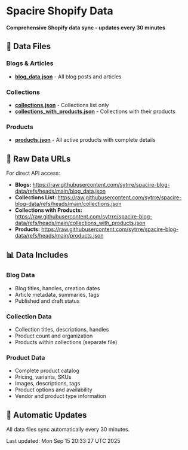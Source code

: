 # Spacire Shopify Data

**Comprehensive Shopify data sync - updates every 30 minutes**

## 📁 Data Files

### Blogs & Articles
- **[blog_data.json](./blog_data.json)** - All blog posts and articles

### Collections
- **[collections.json](./collections.json)** - Collections list only
- **[collections_with_products.json](./collections_with_products.json)** - Collections with their products

### Products
- **[products.json](./products.json)** - All active products with complete details

## 🔗 Raw Data URLs

For direct API access:
- **Blogs:** https://raw.githubusercontent.com/sytrre/spacire-blog-data/refs/heads/main/blog_data.json
- **Collections List:** https://raw.githubusercontent.com/sytrre/spacire-blog-data/refs/heads/main/collections.json
- **Collections with Products:** https://raw.githubusercontent.com/sytrre/spacire-blog-data/refs/heads/main/collections_with_products.json
- **Products:** https://raw.githubusercontent.com/sytrre/spacire-blog-data/refs/heads/main/products.json

## 📊 Data Includes

### Blog Data
- Blog titles, handles, creation dates
- Article metadata, summaries, tags
- Published and draft status

### Collection Data
- Collection titles, descriptions, handles
- Product count and organization
- Products within collections (separate file)

### Product Data
- Complete product catalog
- Pricing, variants, SKUs
- Images, descriptions, tags
- Product options and availability
- Vendor and product type information

## 🔄 Automatic Updates

All data files sync automatically every 30 minutes.

Last updated: Mon Sep 15 20:33:27 UTC 2025
